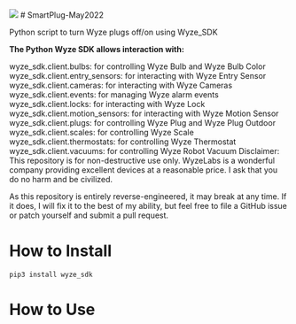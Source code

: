 <img src=https://d1.awsstatic.com/customer-references-case-studies-logos/wyze-logo%402x.3cfc4958cc2fea6f78e059b6a0eedadd2e324091.png>
# SmartPlug-May2022

Python script to turn Wyze plugs off/on using Wyze_SDK

**The Python Wyze SDK allows interaction with:**

wyze_sdk.client.bulbs: for controlling Wyze Bulb and Wyze Bulb Color
wyze_sdk.client.entry_sensors: for interacting with Wyze Entry Sensor
wyze_sdk.client.cameras: for interacting with Wyze Cameras
wyze_sdk.client.events: for managing Wyze alarm events
wyze_sdk.client.locks: for interacting with Wyze Lock
wyze_sdk.client.motion_sensors: for interacting with Wyze Motion Sensor
wyze_sdk.client.plugs: for controlling Wyze Plug and Wyze Plug Outdoor
wyze_sdk.client.scales: for controlling Wyze Scale
wyze_sdk.client.thermostats: for controlling Wyze Thermostat
wyze_sdk.client.vacuums: for controlling Wyze Robot Vacuum
Disclaimer: This repository is for non-destructive use only. WyzeLabs is a wonderful company providing excellent devices at a reasonable price. I ask that you do no harm and be civilized.

As this repository is entirely reverse-engineered, it may break at any time. If it does, I will fix it to the best of my ability, but feel free to file a GitHub issue or patch yourself and submit a pull request.

# How to Install
```
pip3 install wyze_sdk
```

# How to Use
